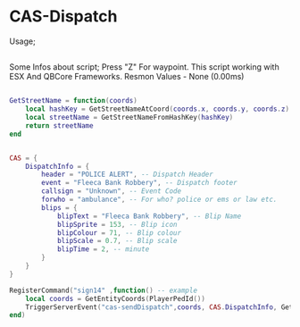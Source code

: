 # CAS-Dispatch


Usage;


##
Some Infos about script;
Press "Z" For waypoint.
This script working with ESX And QBCore Frameworks.
Resmon Values - None (0.00ms)




```lua

GetStreetName = function(coords)
    local hashKey = GetStreetNameAtCoord(coords.x, coords.y, coords.z)
    local streetName = GetStreetNameFromHashKey(hashKey)
    return streetName
end


CAS = {
    DispatchInfo = {
        header = "POLICE ALERT", -- Dispatch Header
        event = "Fleeca Bank Robbery", -- Dispatch footer
        callsign = "Unknown", -- Event Code
        forwho = "ambulance", -- For who? police or ems or law etc.
        blips = {
            blipText = "Fleeca Bank Robbery", -- Blip Name
            blipSprite = 153, -- Blip icon
            blipColour = 71, -- Blip colour
            blipScale = 0.7, -- Blip scale
            blipTime = 2, -- minute
        }
    }
}

RegisterCommand("sign14" ,function() -- example
    local coords = GetEntityCoords(PlayerPedId()) 
    TriggerServerEvent("cas-sendDispatch",coords, CAS.DispatchInfo, GetStreetName(coords))
end)
```
